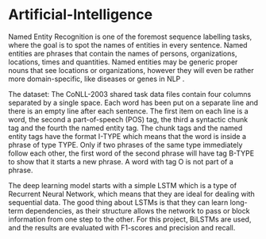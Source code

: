 # Artificial-Intelligence

Named Entity Recognition is one of the foremost sequence labelling tasks, where the goal is to spot the names of entities in every sentence. Named entities are phrases that contain the names of persons, organizations, locations, times and quantities. Named entities may be generic proper nouns that see locations or organizations, however they will even be rather more domain-specific, like diseases or genes in NLP .

The dataset: The CoNLL-2003 shared task data files contain four columns separated by a single space. Each word has been put on a separate line and there is an empty line after each sentence. The first item on each line is a word, the second a part-of-speech (POS) tag, the third a syntactic chunk tag and the fourth the named entity tag. The chunk tags and the named entity tags have the format I-TYPE which means that the word is inside a phrase of type TYPE. Only if two phrases of the same type immediately follow each other, the first word of the second phrase will have tag B-TYPE to show that it starts a new phrase. A word with tag O is not part of a phrase.

The deep learning model starts with a simple LSTM which is a type of Recurrent Neural Network, which means that they are ideal for dealing with sequential data. The good thing about LSTMs is that they can learn long-term dependencies, as their structure allows the network to pass or block information from one step to the other. For this project, BiLSTMs are used, and the results are evaluated with F1-scores and precision and recall. 
